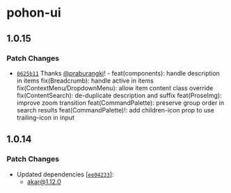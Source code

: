 # pohon-ui

## 1.0.15

### Patch Changes

- [`0625b11`](https://github.com/vinicunca/akar/commit/0625b117abe8a1b7ee6d6baf010ee0df6a9b9505) Thanks [@praburangki](https://github.com/praburangki)! - feat(components): handle description in items
  fix(Breadcrumb): handle active in items
  fix(ContextMenu/DropdownMenu): allow item content class override
  fix(ContentSearch): de-duplicate description and suffix
  feat(ProseImg): improve zoom transition
  feat(CommandPalette): preserve group order in search results
  feat(CommandPalette)!: add children-icon prop to use trailing-icon in input

## 1.0.14

### Patch Changes

- Updated dependencies [[`ee04233`](https://github.com/vinicunca/akar/commit/ee04233f979f587748ffe81f9496b9da397ccc56)]:
  - akar@1.12.0
